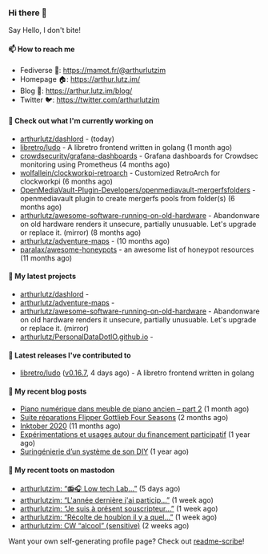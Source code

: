 ### Hi there 👋

Say Hello, I don't bite!

#### 📫 How to reach me

- Fediverse 🐘: https://mamot.fr/@arthurlutzim
- Homepage 🏠: https://arthur.lutz.im/
- Blog 📰: https://arthur.lutz.im/blog/
- Twitter 🐦: https://twitter.com/arthurlutzim

#### 👷 Check out what I'm currently working on

- [arthurlutz/dashlord](https://github.com/arthurlutz/dashlord) -  (today)
- [libretro/ludo](https://github.com/libretro/ludo) - A libretro frontend written in golang (1 month ago)
- [crowdsecurity/grafana-dashboards](https://github.com/crowdsecurity/grafana-dashboards) - Grafana dashboards for Crowdsec monitoring using Prometheus (4 months ago)
- [wolfallein/clockworkpi-retroarch](https://github.com/wolfallein/clockworkpi-retroarch) - Customized RetroArch for clockworkpi (6 months ago)
- [OpenMediaVault-Plugin-Developers/openmediavault-mergerfsfolders](https://github.com/OpenMediaVault-Plugin-Developers/openmediavault-mergerfsfolders) - openmediavault plugin to create mergerfs pools from folder(s) (6 months ago)
- [arthurlutz/awesome-software-running-on-old-hardware](https://github.com/arthurlutz/awesome-software-running-on-old-hardware) - Abandonware on old hardware renders it unsecure, partially unusuable. Let&#39;s upgrade or replace it. (mirror) (8 months ago)
- [arthurlutz/adventure-maps](https://github.com/arthurlutz/adventure-maps) -  (10 months ago)
- [paralax/awesome-honeypots](https://github.com/paralax/awesome-honeypots) - an awesome list of honeypot resources (11 months ago)

#### 🌱 My latest projects

- [arthurlutz/dashlord](https://github.com/arthurlutz/dashlord) - 
- [arthurlutz/adventure-maps](https://github.com/arthurlutz/adventure-maps) - 
- [arthurlutz/awesome-software-running-on-old-hardware](https://github.com/arthurlutz/awesome-software-running-on-old-hardware) - Abandonware on old hardware renders it unsecure, partially unusuable. Let&#39;s upgrade or replace it. (mirror)
- [arthurlutz/PersonalDataDotIO.github.io](https://github.com/arthurlutz/PersonalDataDotIO.github.io) - 

#### 🔭 Latest releases I've contributed to

- [libretro/ludo](https://github.com/libretro/ludo) ([v0.16.7](https://github.com/libretro/ludo/releases/tag/v0.16.7), 4 days ago) - A libretro frontend written in golang

#### 📜 My recent blog posts

- [Piano numérique dans meuble de piano ancien – part 2](https://arthur.lutz.im/blog/2021/08/16/piano-numerique-dans-meuble-de-piano-ancien-part-2/) (1 month ago)
- [Suite réparations Flipper Gottlieb Four Seasons](https://arthur.lutz.im/blog/2021/07/19/suite-reparations-flipper-gottlieb-four-seasons/) (2 months ago)
- [Inktober 2020](https://arthur.lutz.im/blog/2020/11/09/inktober-2020/) (11 months ago)
- [Expérimentations et usages autour du financement participatif](https://arthur.lutz.im/blog/2020/09/21/experimentations-et-usages-autour-du-financement-participatif/) (1 year ago)
- [Suringénierie d’un système de son DIY](https://arthur.lutz.im/blog/2020/06/01/suringenierie-dun-systeme-de-son-diy/) (1 year ago)

#### 🐘 My recent toots on mastodon

- [arthurlutzim: “📻🎧 Low tech Lab…”](https://mamot.fr/@arthurlutzim/107059885600895511) (5 days ago)
- [arthurlutzim: “L&#39;année dernière j&#39;ai particip…”](https://mamot.fr/@arthurlutzim/107048779330907914) (1 week ago)
- [arthurlutzim: “Je suis à présent souscripteur…”](https://mamot.fr/@arthurlutzim/107043091066819787) (1 week ago)
- [arthurlutzim: “Récolte de houblon il y a quel…”](https://mamot.fr/@arthurlutzim/107013647944449722) (1 week ago)
- [arthurlutzim: CW “alcool” (sensitive)](https://mamot.fr/@arthurlutzim/106992239955145582) (2 weeks ago)

Want your own self-generating profile page? Check out [readme-scribe](https://github.com/muesli/readme-scribe)!
